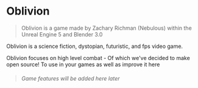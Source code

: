 # Oblivion

>Oblivion is a game made by Zachary Richman (Nebulous) within the Unreal Engine 5 and Blender 3.0

Oblivion is a science fiction, dystopian, futuristic, and fps video game.

Oblivion focuses on high level combat - Of which we've decided to make open source! To use in your games as well as improve it here

>###### Game features will be added here later
